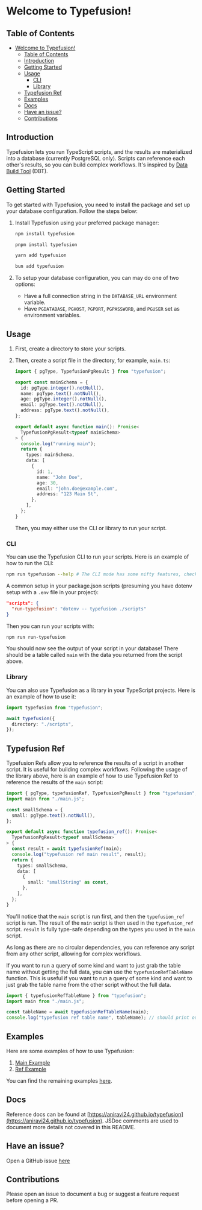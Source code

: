 # Welcome to Typefusion!

<!-- TODO codecov badge -->

## Table of Contents

- [Welcome to Typefusion!](#welcome-to-typefusion)
  - [Table of Contents](#table-of-contents)
  - [Introduction](#introduction)
  - [Getting Started](#getting-started)
  - [Usage](#usage)
    - [CLI](#cli)
    - [Library](#library)
  - [Typefusion Ref](#typefusion-ref)
  - [Examples](#examples)
  - [Docs](#docs)
  - [Have an issue?](#have-an-issue)
  - [Contributions](#contributions)

## Introduction

Typefusion lets you run TypeScript scripts, and the results are materialized into a database (currently PostgreSQL only). Scripts can reference each other's results, so you can build complex workflows. It's inspired by [Data Build Tool](https://www.getdbt.com/) (DBT).

## Getting Started

To get started with Typefusion, you need to install the package and set up your database configuration. Follow the steps below:

1. Install Typefusion using your preferred package manager:

   ```sh
   npm install typefusion
   ```

   ```sh
   pnpm install typefusion
   ```

   ```sh
   yarn add typefusion
   ```

   ```sh
   bun add typefusion
   ```

2. To setup your database configuration, you can may do one of two options:

   - Have a full connection string in the `DATABASE_URL` environment variable.
   - Have `PGDATABASE`, `PGHOST`, `PGPORT`, `PGPASSWORD`, and `PGUSER` set as environment variables.

## Usage

1. First, create a directory to store your scripts.

2. Then, create a script file in the directory, for example, `main.ts`:

   ```ts
   import { pgType, TypefusionPgResult } from "typefusion";

   export const mainSchema = {
     id: pgType.integer().notNull(),
     name: pgType.text().notNull(),
     age: pgType.integer().notNull(),
     email: pgType.text().notNull(),
     address: pgType.text().notNull(),
   };

   export default async function main(): Promise<
     TypefusionPgResult<typeof mainSchema>
   > {
     console.log("running main");
     return {
       types: mainSchema,
       data: [
         {
           id: 1,
           name: "John Doe",
           age: 30,
           email: "john.doe@example.com",
           address: "123 Main St",
         },
       ],
     };
   }
   ```

   Then, you may either use the CLI or library to run your script.

### CLI

You can use the Typefusion CLI to run your scripts. Here is an example of how to run the CLI:

```sh
npm run typefusion --help # The CLI mode has some nifty features, check them out!
```

A common setup in your package.json scripts (presuming you have dotenv setup with a `.env` file in your project):

```json
"scripts": {
  "run-typefusion": "dotenv -- typefusion ./scripts"
}
```

Then you can run your scripts with:

```sh
npm run run-typefusion
```

You should now see the output of your script in your database! There should be a table called `main` with the data you returned from the script above.

### Library

You can also use Typefusion as a library in your TypeScript projects. Here is an example of how to use it:

```ts
import typefusion from "typefusion";

await typefusion({
  directory: "./scripts",
});
```

## Typefusion Ref

Typefusion Refs allow you to reference the results of a script in another script. It is useful for building complex workflows. Following the usage of the library above, here is an example of how to use Typefusion Ref to reference the results of the `main` script:

```ts
import { pgType, typefusionRef, TypefusionPgResult } from "typefusion";
import main from "./main.js";

const smallSchema = {
  small: pgType.text().notNull(),
};

export default async function typefusion_ref(): Promise<
  TypefusionPgResult<typeof smallSchema>
> {
  const result = await typefusionRef(main);
  console.log("typefusion ref main result", result);
  return {
    types: smallSchema,
    data: [
      {
        small: "smallString" as const,
      },
    ],
  };
}
```

You'll notice that the `main` script is run first, and then the `typefusion_ref` script is run. The result of the `main` script is then used in the `typefusion_ref` script. `result` is fully type-safe depending on the types you used in the `main` script.

As long as there are no circular dependencies, you can reference any script from any other script, allowing for complex workflows.

If you want to run a query of some kind and want to just grab the table name without getting the full data, you can use the `typefusionRefTableName` function. This is useful if you want to run a query of some kind and want to just grab the table name from the other script without the full data.

```ts
import { typefusionRefTableName } from "typefusion";
import main from "./main.js";

const tableName = await typefusionRefTableName(main);
console.log("typefusion ref table name", tableName); // should print out "main"
```

## Examples

Here are some examples of how to use Typefusion:

1. [Main Example](packages/typefusion/example/main.ts)
2. [Ref Example](packages/typefusion/example/options/typefusion_pg_result.ts)

You can find the remaining examples [here](packages/typefusion/example).

## Docs

Reference docs can be found at [https://aniravi24.github.io/typefusion](https://aniravi24.github.io/typefusion). JSDoc comments are used to document more details not covered in this README.

## Have an issue?

Open a GitHub issue [here](https://github.com/aniravi24/typefusion/issues/new)

## Contributions

Please open an issue to document a bug or suggest a feature request before opening a PR.
